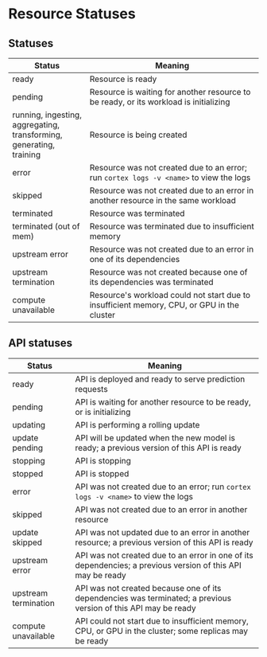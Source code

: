 # Resource Statuses

## Statuses

| Status                  | Meaning |
|-------------------------|---|
| ready                   | Resource is ready |
| pending                 | Resource is waiting for another resource to be ready, or its workload is initializing |
| running, ingesting,<br>aggregating, transforming,<br>generating, training | Resource is being created |
| error                   | Resource was not created due to an error; run `cortex logs -v <name>` to view the logs |
| skipped                 | Resource was not created due to an error in another resource in the same workload |
| terminated              | Resource was terminated |
| terminated (out of mem) | Resource was terminated due to insufficient memory |
| upstream error          | Resource was not created due to an error in one of its dependencies |
| upstream termination    | Resource was not created because one of its dependencies was terminated |
| compute unavailable     | Resource's workload could not start due to insufficient memory, CPU, or GPU in the cluster |

## API statuses

| Status               | Meaning |
|----------------------|---|
| ready                | API is deployed and ready to serve prediction requests |
| pending              | API is waiting for another resource to be ready, or is initializing |
| updating             | API is performing a rolling update |
| update pending       | API will be updated when the new model is ready; a previous version of this API is ready |
| stopping             | API is stopping |
| stopped              | API is stopped |
| error                | API was not created due to an error; run `cortex logs -v <name>` to view the logs |
| skipped              | API was not created due to an error in another resource |
| update skipped       | API was not updated due to an error in another resource; a previous version of this API is ready |
| upstream error       | API was not created due to an error in one of its dependencies; a previous version of this API may be ready |
| upstream termination | API was not created because one of its dependencies was terminated; a previous version of this API may be ready |
| compute unavailable  | API could not start due to insufficient memory, CPU, or GPU in the cluster; some replicas may be ready |

